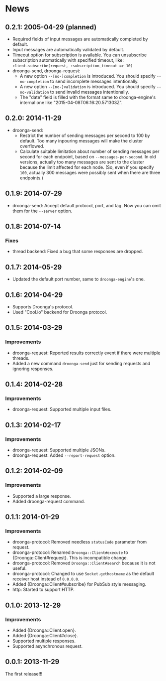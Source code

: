 # News

## 0.2.1: 2005-04-29 (planned)

 * Required fields of input messages are automatically completed by default.
 * Input messages are automatically validated by default.
 * Timeout option for subscription is available.
   You can unsubscribe subscription automatically with specified timeout, like:
   `client.subscribe(request, :subscription_timeout => 10)`
 * droonga-send, droonga-request:
   * A new option `--[no-]completion` is introduced.
     You should specify `--no-completion` to send incomplete messages intentionally.
   * A new option `--[no-]validation` is introduced.
     You should specify `--no-validation` to send invalid messages intentionally.
   * The "date" field is filled with the format same to droonga-engine's internal one
     like "2015-04-08T06:16:20.571303Z".

## 0.2.0: 2014-11-29

 * droonga-send:
   * Restrict the number of sending messages per second to 100 by default.
     Too many inpouring messages will make the cluster overflowed.
   * Calculate suitable limitation about number of sending messages per second
     for each endpoint, based on `--messages-per-second`.
     In old versions, actually too many messages are sent to the cluster
     because the limit affected for each node. (So, even if you specify `100`,
     actually 300 messages were possibly sent when there are three endpoints.)

## 0.1.9: 2014-07-29

 * droonga-send: Accept default protocol, port, and tag. Now you can omit them for the `--server` option.

## 0.1.8: 2014-07-14

### Fixes

  * thread backend: Fixed a bug that some responses are dropped.

## 0.1.7: 2014-05-29

 * Updated the default port number, same to `droonga-engine`'s one.

## 0.1.6: 2014-04-29

 * Supports Droonga's protocol.
 * Used "Cool.io" backend for Droonga protocol.

## 0.1.5: 2014-03-29

### Improvements

  * droonga-request: Reported results correctly event if there were multiple threads.
  * Added a new command `droonga-send` just for sending requests and ignoring responses.

## 0.1.4: 2014-02-28

### Improvements

  * droonga-request: Supported multiple input files.

## 0.1.3: 2014-02-17

### Improvements

  * droonga-request: Supported multiple JSONs.
  * droonga-request: Added `--report-request` option.

## 0.1.2: 2014-02-09

### Improvements

  * Supported a large response.
  * Added droonga-request command.

## 0.1.1: 2014-01-29

### Improvements

  * droonga-protocol: Removed needless `statusCode` parameter from request.
  * droonga-protocol: Renamed `Droonga::Client#execute` to
    {Droonga::Client#request}. This is incompatible change.
  * droonga-protocol: Removed `Droonga::Client#search` because it is
    not useful.
  * droonga-protocol: Changed to use `Socket.gethostname` as the
    default receiver host instead of `0.0.0.0`.
  * Added {Droonga::Client#subscribe} for PubSub style messaging.
  * http: Started to support HTTP.

## 0.1.0: 2013-12-29

### Improvements

  * Added {Droonga::Client.open}.
  * Added {Droonga::Client#close}.
  * Supported multiple responses.
  * Supported asynchronous request.

## 0.0.1: 2013-11-29

The first release!!!
